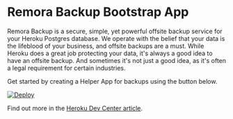 # Remora Backup Bootstrap App

Remora Backup is a secure, simple, yet powerful offsite backup service for your Heroku Postgres database. We operate with the belief that your data is the lifeblood of your business, and offsite backups are a must. While Heroku does a great job protecting your data, it's always a good idea to have an offsite backup. And sometimes it's not just a good idea, as it's often a legal requirement for certain industries.

Get started by creating a Helper App for backups using the button below.

[![Deploy](https://www.herokucdn.com/deploy/button.svg)](https://www.heroku.com/deploy/?template=https://github.com/RemoraSoft/remora-backup-bootstrap)

Find out more in the [Heroku Dev Center article](https://devcenter.heroku.com/articles/remora-backup).

